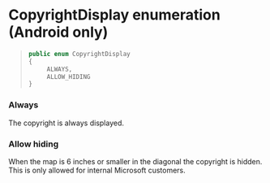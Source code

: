 
# CopyrightDisplay enumeration (Android only)

>```java
> public enum CopyrightDisplay
> {
>      ALWAYS,
>      ALLOW_HIDING
> }
>```

### Always

The copyright is always displayed.

### Allow hiding

When the map is 6 inches or smaller in the diagonal the copyright is hidden. This is only allowed for internal Microsoft customers.